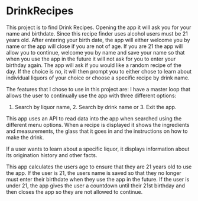 # DrinkRecipes
This project is to find Drink Recipes. Opening the app it will ask you for your name and birthdate.
Since this recipe finder uses alcohol users must be 21 years old. After entering your birth date, the app will either welcome you
by name or the app will close if you are not of age. If you are 21 the app will allow you to continue, welcome you by name and save
your name so that when you use the app in the future it will not ask for you to enter your birthday again.
The app will ask if you would like a random recipe of the day. If the choice is no, it will then prompt you to either chose
to learn about individual liquors of your choice or choose a specific recipe by drink name. 

The features that I chose to use in this project are:
I have a master loop that allows the user to continually use the app with three different options:
1. Search by liquor name, 2. Search by drink name or 3. Exit the app. 

This app uses an API to read data into the app when searched using the different menu options. 
When a recipe is displayed it shows the ingredients and measurements, the glass that it goes in and the instructions 
on how to make the drink.

If a user wants to learn about a specific liquor, it displays information about its origination history and other facts.

This app calculates the users age to ensure that they are 21 years old to use the app. If the user is 21, 
the users name is saved so that they no longer must enter their birthdate when they use the app in the future. 
If the user is under 21, the app gives the user a countdown until their 21st birthday and then closes the app so they are 
not allowed to continue. 
